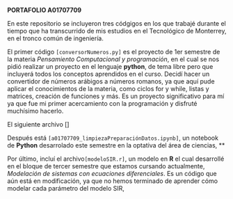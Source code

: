 **PORTAFOLIO A01707709**


En este repositorio se incluyeron tres códgigos en los que trabajé durante el tiempo que ha transcurrido de mis estudios en el Tecnológico de Monterrey, en el tronco común de ingeniería.

El primer código `[conversorNumeros.py]` es el proyecto de 1er semestre de la materia *Pensamiento Computacional y programación*, en el cual se nos pidió realizar un proyecto en el lenguaje **python**, de tema libre pero que incluyerá todos los conceptos aprendidos en el curso.
Decidí hacer un convertidor de números arábigos a números romanos, ya que aquí pude aplicar el conocimientos de la materia, como ciclos for y while, listas y matrices, creación de funciones y más. 
Es un proyecto significativo para mí ya que fue mi primer acercamiento con la programación y disfruté muchísimo hacerlo.

El siguiente archivo []

Después está `[a01707709_limpiezaPreparaciónDatos.ipynb]`, un notebook de **Python** desarrolado este semestre en la optativa del área de ciencias, **


Por último, incluí el archivo`[modeloSIR.r]`, un modelo en **R** el cual desarrollé en el bloque de tercer semestre que estamos cursando actualmente, *Modelación de sistemas con ecuaciones diferenciales*. Es un código que aún está en modificación, ya que no hemos terminado de aprender cómo modelar cada parámetro del modelo SIR,
